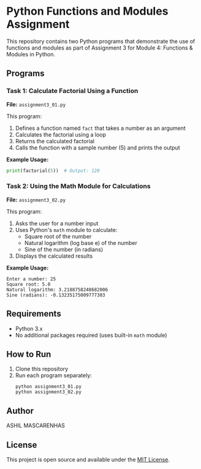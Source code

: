 # Python Functions and Modules Assignment

This repository contains two Python programs that demonstrate the use of functions and modules as part of Assignment 3 for Module 4: Functions & Modules in Python.

## Programs

### Task 1: Calculate Factorial Using a Function

**File:** `assignment3_01.py`

This program:
1. Defines a function named `fact` that takes a number as an argument
2. Calculates the factorial using a loop
3. Returns the calculated factorial
4. Calls the function with a sample number (5) and prints the output

**Example Usage:**
```python
print(factorial(5))  # Output: 120
```

### Task 2: Using the Math Module for Calculations

**File:** `assignment3_02.py`

This program:
1. Asks the user for a number input
2. Uses Python's `math` module to calculate:
   - Square root of the number
   - Natural logarithm (log base e) of the number
   - Sine of the number (in radians)
3. Displays the calculated results

**Example Usage:**
```
Enter a number: 25
Square root: 5.0
Natural logarithm: 3.2188758248682006
Sine (radians): -0.13235175009777303
```

## Requirements

- Python 3.x
- No additional packages required (uses built-in `math` module)

## How to Run

1. Clone this repository
2. Run each program separately:
   ```
   python assignment3_01.py
   python assignment3_02.py
   ```

## Author

ASHIL MASCARENHAS

## License

This project is open source and available under the [MIT License](LICENSE).